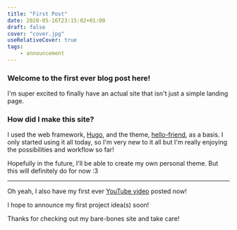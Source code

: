 ```yaml
---
title: "First Post"
date: 2020-05-16T23:15:02+01:00
draft: false
cover: "cover.jpg"
useRelativeCover: true
tags: 
    - announcement
---
```


### Welcome to the first ever blog post here!  
  
I'm super excited to finally have an actual site that isn't just a simple landing page.

### How did I make this site?

I used the web framework, [Hugo](https://gohugo.io/), and the theme, [hello-friend](https://github.com/panr/hugo-theme-hello-friend/), as a basis. I only started using it all today, so I'm very new to it all but I'm really enjoying the possibilities and workflow so far!

Hopefully in the future, I'll be able to create my own personal theme. But this will definitely do for now :3

----

Oh yeah, I also have my first ever [YouTube video](https://www.youtube.com/watch?v=_AB8lZiqXXE) posted now!

I hope to announce my first project idea(s) soon!

Thanks for checking out my bare-bones site and take care!